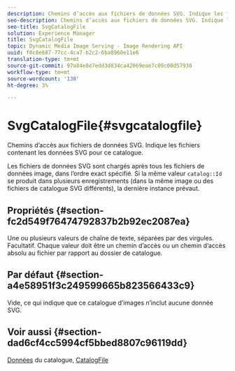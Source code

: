 ```yaml
---
description: Chemins d’accès aux fichiers de données SVG. Indique les fichiers contenant les données SVG pour ce catalogue.
seo-description: Chemins d’accès aux fichiers de données SVG. Indique les fichiers contenant les données SVG pour ce catalogue.
seo-title: SvgCatalogFile
solution: Experience Manager
title: SvgCatalogFile
topic: Dynamic Media Image Serving - Image Rendering API
uuid: f0c8e687-77cc-4ca7-b2c2-6ba8960e11e6
translation-type: tm+mt
source-git-commit: 97a84e8e7edd3d834ca42069eae7c09c00d57938
workflow-type: tm+mt
source-wordcount: '130'
ht-degree: 3%

---
```



# SvgCatalogFile{#svgcatalogfile}

Chemins d’accès aux fichiers de données SVG. Indique les fichiers contenant les données SVG pour ce catalogue.

Les fichiers de données SVG sont chargés après tous les fichiers de données image, dans l’ordre exact spécifié. Si la même valeur `catalog::Id` se produit dans plusieurs enregistrements (dans la même image ou des fichiers de catalogue SVG différents), la dernière instance prévaut.

## Propriétés {#section-fc2d549f76474792837b2b92ec2087ea}

Une ou plusieurs valeurs de chaîne de texte, séparées par des virgules. Facultatif. Chaque valeur doit être un chemin d’accès ou un chemin d’accès absolu au fichier par rapport au dossier de catalogue.

## Par défaut {#section-a4e58951f3c249599665b823566433c9}

Vide, ce qui indique que ce catalogue d’images n’inclut aucune donnée SVG.

## Voir aussi {#section-dad6cf4cc5994cf5bbed8807c96119dd}

[Données](../../../../../is-api/image-catalog/image-serving-api-ref/c-image-catalog-reference/c-overview/c-catalog-data-fields/c-catalog-data-fields.md#concept-b19581028ec44f98b9f5943624403d29) du catalogue,  [CatalogFile](../../../../../is-api/image-catalog/image-serving-api-ref/c-image-catalog-reference/c-attributes-reference/r-catalogfile.md#reference-16498bb4cb33458697c1ab002ea8db79)

